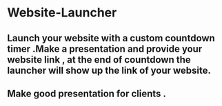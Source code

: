 # Website-Launcher
Launch your website with a custom countdown timer .Make a presentation and provide your website link , at the end of countdown the launcher will show up the link of your website.
---
Make good presentation for clients .
---
